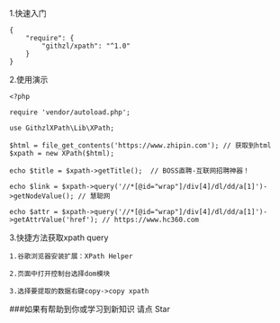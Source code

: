 
1.快速入门



    {
        "require": {
            "githzl/xpath": "^1.0"
        }
    }
2.使用演示

    <?php

    require 'vendor/autoload.php';
    
    use GithzlXPath\Lib\XPath;
    
    $html = file_get_contents('https://www.zhipin.com'); // 获取到html  
    $xpath = new XPath($html);
    
    echo $title = $xpath->getTitle();  // BOSS直聘-互联网招聘神器！
    
    echo $link = $xpath->query('//*[@id="wrap"]/div[4]/dl/dd/a[1]')->getNodeValue(); // 慧聪网
    
    echo $attr = $xpath->query('//*[@id="wrap"]/div[4]/dl/dd/a[1]')->getAttrValue('href'); // https://www.hc360.com
    

3.快捷方法获取xpath query

    1.谷歌浏览器安装扩展：XPath Helper
  
    2.页面中打开控制台选择dom模块
  
    3.选择要提取的数据右键copy->copy xpath
    
 
###如果有帮助到你或学习到新知识 请点 Star
